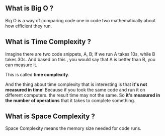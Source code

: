 ## What is Big O ?

Big O is a way of  comparing code one in code two mathematically about how efficient they run.

## What is Time Complexity ?

Imagine there are two code snippets, A, B; If we run A takes 10s, while B takes 30s. And based on this , you would say that A is better than B, you can measure it. 

This is called **time complexity**.

And the thing about time complexity that is interesting is that **it's not measured in time**! Because if you took the same code and run it on different computers. the result time may not the same. So **it's measured in the number of operations** that it takes to complete something.

## What  is Space Complexity ?

Space Complexity means the memory size needed for code runs. 